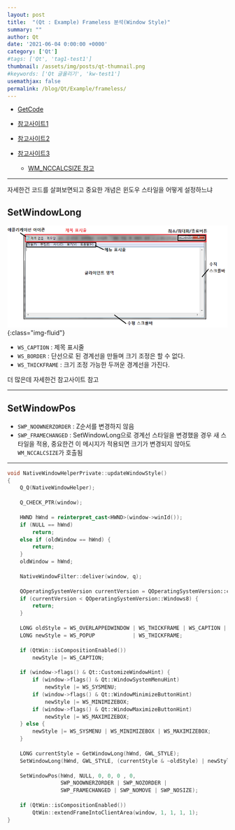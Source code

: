 ```yaml
---
layout: post
title:  "(Qt : Example) Frameless 분석(Window Style)"
summary: ""
author: Qt
date: '2021-06-04 0:00:00 +0000'
category: ['Qt']
#tags: ['Qt', 'tag1-test1']
thumbnail: /assets/img/posts/qt-thumnail.png
#keywords: ['Qt 글올리기', 'kw-test1']
usemathjax: false
permalink: /blog/Qt/Example/frameless/
---
```


* [GetCode](https://github.com/EasyCoding-7/FramelessHelper)

* [참고사이트1](https://kaspyx.tistory.com/32)
* [참고사이트2](https://mindgear.tistory.com/142)
* [참고사이트3](https://m.blog.naver.com/PostView.naver?isHttpsRedirect=true&blogId=rodwls_&logNo=140166299173)

    * [WM_NCCALCSIZE 참고](https://blog.naver.com/khyunmin82/60019068394)

---

자세한건 코드를 살펴보면되고 중요한 개념은 윈도우 스타일을 어떻게 설정하느냐

## SetWindowLong

![](/assets/img/posts/qt/basic-frameless-1.png){:class="img-fluid"}

* `WS_CAPTION` : 제목 표시줄
* `WS_BORDER` : 단선으로 된 경계선을 만들며 크기 조정은 할 수 없다.
* `WS_THICKFRAME` : 크기 조정 가능한 두꺼운 경계선을 가진다.

더 많은데 자세한건 참고사이트 참고

---

## SetWindowPos

* `SWP_NOOWNERZORDER` : Z순서를 변경하지 않음
* `SWP_FRAMECHANGED` : SetWindowLong으로 경계선 스타일을 변경했을 경우 새 스타일을 적용, 중요한건 이 메시지가 적용되면 크기가 변경되지 않아도 `WM_NCCALCSIZE`가 호출됨

---

```cpp
void NativeWindowHelperPrivate::updateWindowStyle()
{
    Q_Q(NativeWindowHelper);

    Q_CHECK_PTR(window);

    HWND hWnd = reinterpret_cast<HWND>(window->winId());
    if (NULL == hWnd)
        return;
    else if (oldWindow == hWnd) {
        return;
    }
    oldWindow = hWnd;

    NativeWindowFilter::deliver(window, q);

    QOperatingSystemVersion currentVersion = QOperatingSystemVersion::current();
    if (currentVersion < QOperatingSystemVersion::Windows8) {
        return;
    }

    LONG oldStyle = WS_OVERLAPPEDWINDOW | WS_THICKFRAME | WS_CAPTION | WS_SYSMENU | WS_MAXIMIZEBOX | WS_MINIMIZEBOX;
    LONG newStyle = WS_POPUP            | WS_THICKFRAME;

    if (QtWin::isCompositionEnabled())
        newStyle |= WS_CAPTION;

    if (window->flags() & Qt::CustomizeWindowHint) {
        if (window->flags() & Qt::WindowSystemMenuHint)
            newStyle |= WS_SYSMENU;
        if (window->flags() & Qt::WindowMinimizeButtonHint)
            newStyle |= WS_MINIMIZEBOX;
        if (window->flags() & Qt::WindowMaximizeButtonHint)
            newStyle |= WS_MAXIMIZEBOX;
    } else {
        newStyle |= WS_SYSMENU | WS_MINIMIZEBOX | WS_MAXIMIZEBOX;
    }

    LONG currentStyle = GetWindowLong(hWnd, GWL_STYLE);
    SetWindowLong(hWnd, GWL_STYLE, (currentStyle & ~oldStyle) | newStyle);

    SetWindowPos(hWnd, NULL, 0, 0, 0 , 0,
                 SWP_NOOWNERZORDER | SWP_NOZORDER |
                 SWP_FRAMECHANGED | SWP_NOMOVE | SWP_NOSIZE);

    if (QtWin::isCompositionEnabled())
        QtWin::extendFrameIntoClientArea(window, 1, 1, 1, 1);
}
```